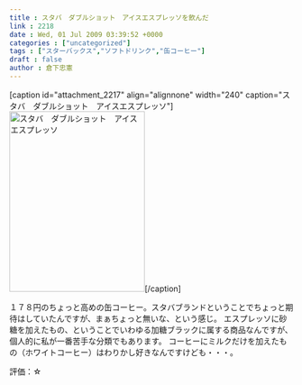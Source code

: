 ```yaml
---
title : スタバ　ダブルショット　アイスエスプレッソを飲んだ
link : 2218
date : Wed, 01 Jul 2009 03:39:52 +0000
categories : ["uncategorized"]
tags : ["スターバックス","ソフトドリンク","缶コーヒー"]
draft : false
author : 倉下忠憲
---
```


[caption id="attachment_2217" align="alignnone" width="240" caption="スタバ　ダブルショット　アイスエスプレッソ"]<img src="https://rashita.net/blog/wp-content/uploads/2009/07/090701_07000001.jpg" alt="スタバ　ダブルショット　アイスエスプレッソ" title="スタバ　ダブルショット　アイスエスプレッソ" width="240" height="320" class="size-full wp-image-2217" />[/caption]

１７８円のちょっと高めの缶コーヒー。スタバブランドということでちょっと期待はしていたんですが、まぁちょっと無いな、という感じ。
エスプレッソに砂糖を加えたもの、ということでいわゆる加糖ブラックに属する商品なんですが、個人的に私が一番苦手な分類でもあります。
コーヒーにミルクだけを加えたもの（ホワイトコーヒー）はわりかし好きなんですけども・・・。

評価：☆